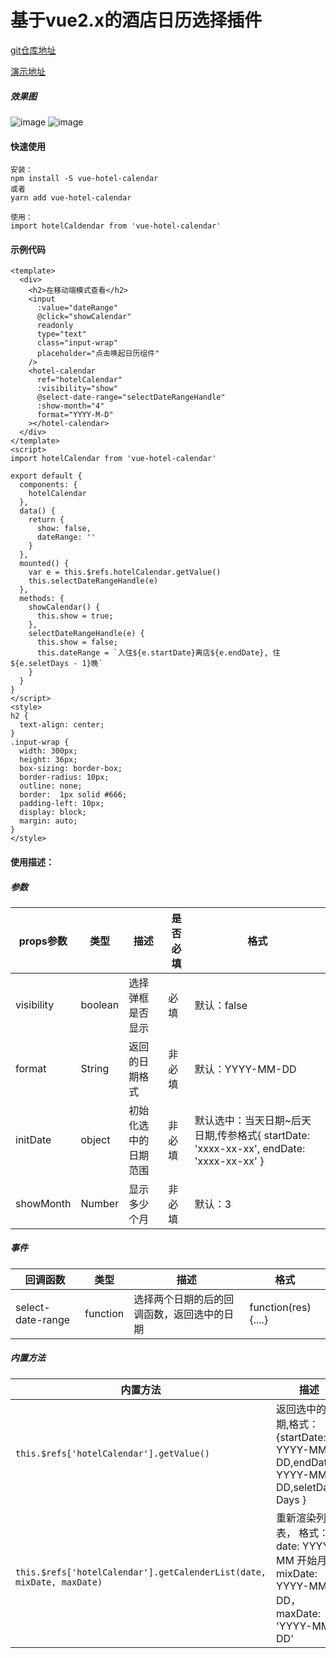 # 基于vue2.x的酒店日历选择插件

[git仓库地址](https://github.com/WangZhenHao/vue-hotel-calendar)

[演示地址](https://wangzhenhao.github.io/vue-hotel-calendar/example/dist/index.html)
##### 效果图

![image](https://github.com/WangZhenHao/vue-hotel-calendar/blob/master/example/static/1.jpg)
![image](https://github.com/WangZhenHao/vue-hotel-calendar/blob/master/example/static/2.jpg)


#### 快速使用
```
安装：
npm install -S vue-hotel-calendar 
或者
yarn add vue-hotel-calendar

使用：
import hotelCaldendar from 'vue-hotel-calendar'
```
#### 示例代码
```
<template>
  <div>
    <h2>在移动端模式查看</h2>
    <input
      :value="dateRange"
      @click="showCalendar"
      readonly
      type="text"
      class="input-wrap"
      placeholder="点击唤起日历组件"
    />
    <hotel-calendar
      ref="hotelCalendar"
      :visibility="show"
      @select-date-range="selectDateRangeHandle"
      :show-month="4"
      format="YYYY-M-D"
    ></hotel-calendar>
  </div>
</template>
<script>
import hotelCalendar from 'vue-hotel-calendar'

export default {
  components: {
    hotelCalendar
  },
  data() {
    return {
      show: false,
      dateRange: ''
    }
  },
  mounted() {
    var e = this.$refs.hotelCalendar.getValue()
    this.selectDateRangeHandle(e)
  },
  methods: {
    showCalendar() {
      this.show = true;
    },
    selectDateRangeHandle(e) {
      this.show = false;
      this.dateRange = `入住${e.startDate}离店${e.endDate}, 住${e.seletDays - 1}晚`
    }
  }
}
</script>
<style>
h2 {
  text-align: center;
}
.input-wrap {
  width: 300px;
  height: 36px;
  box-sizing: border-box;
  border-radius: 10px;
  outline: none;
  border:  1px solid #666;
  padding-left: 10px;
  display: block;
  margin: auto;
}
</style>

```

####  使用描述：

##### 参数
|props参数 | 类型 | 描述 | 是否必填 | 格式|
|--- | --- | --- | --- |--- |
|visibility | boolean | 选择弹框是否显示 | 必填  |默认：false |
|format | String | 返回的日期格式 | 非必填 | 默认：YYYY-MM-DD|
|initDate | object | 初始化选中的日期范围 | 非必填|  默认选中：当天日期~后天日期,传参格式{ startDate: 'xxxx-xx-xx', endDate: 'xxxx-xx-xx' }|
showMonth | Number | 显示多少个月 | 非必填 | 默认：3 |

##### 事件
| 回调函数 | 类型 | 描述 | 格式 |
|--- | --- | --- | --- | 
select-date-range | function | 选择两个日期的后的回调函数，返回选中的日期 | function(res) {....} |

##### 内置方法
| 内置方法 | 描述| 
| --- | --- | 
| `this.$refs['hotelCalendar'].getValue()`  | 返回选中的日期,格式： {startDate: YYYY-MM-DD,endDate: YYYY-MM-DD,seletDays: Days } |
|`this.$refs['hotelCalendar'].getCalenderList(date, mixDate, maxDate)`|重新渲染列表， 格式：date: YYYY-MM 开始月份, mixDate: YYYY-MM-DD，maxDate: 'YYYY-MM-DD'|
